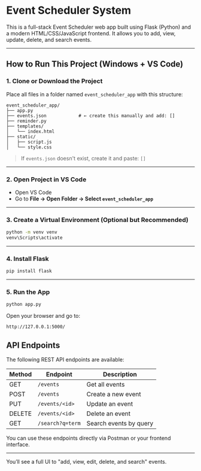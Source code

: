 ﻿
# Event Scheduler System

This is a full-stack Event Scheduler web app built using Flask (Python) and a modern HTML/CSS/JavaScript frontend. It allows you to add, view, update, delete, and search events.

---

## How to Run This Project (Windows + VS Code)

### 1. Clone or Download the Project

Place all files in a folder named `event_scheduler_app` with this structure:

```
event_scheduler_app/
├── app.py
├── events.json            # ← create this manually and add: []
├── reminder.py
├── templates/
│   └── index.html
├── static/
│   ├── script.js
│   └── style.css
```

> If `events.json` doesn't exist, create it and paste: `[]`

---

### 2. Open Project in VS Code

- Open VS Code
- Go to **File → Open Folder → Select `event_scheduler_app`**

---

### 3. Create a Virtual Environment (Optional but Recommended)

```bash
python -m venv venv
venv\Scripts\activate
```

---

### 4. Install Flask

```bash
pip install flask
```

---

###  5. Run the App

```bash
python app.py
```

Open your browser and go to:

```
http://127.0.0.1:5000/
```

##  API Endpoints

The following REST API endpoints are available:

| Method | Endpoint           | Description             |
|--------|--------------------|-------------------------|
| GET    | `/events`          | Get all events          |
| POST   | `/events`          | Create a new event      |
| PUT    | `/events/<id>`     | Update an event         |
| DELETE | `/events/<id>`     | Delete an event         |
| GET    | `/search?q=term`   | Search events by query  |

You can use these endpoints directly via Postman or your frontend interface.

---


You’ll see a full UI to "add, view, edit, delete, and search" events.



